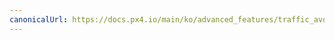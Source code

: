```yaml
---
canonicalUrl: https://docs.px4.io/main/ko/advanced_features/traffic_avoidance_utm
---
```


<Redirect to="../peripherals/adsb_flarm" />
